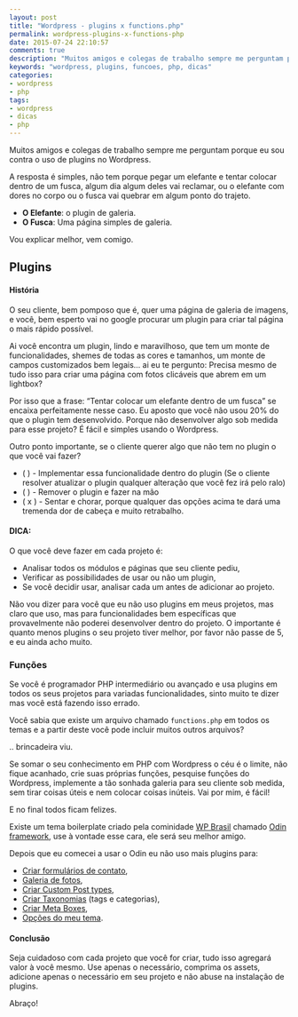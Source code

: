 ```yaml
---
layout: post
title: "Wordpress - plugins x functions.php"
permalink: wordpress-plugins-x-functions-php
date: 2015-07-24 22:10:57
comments: true
description: "Muitos amigos e colegas de trabalho sempre me perguntam porque eu sou contra o uso de plugins no Wordpress."
keywords: "wordpress, plugins, funcoes, php, dicas"
categories:
- wordpress
- php
tags:
- wordpress
- dicas
- php
---
```


Muitos amigos e colegas de trabalho sempre me perguntam porque eu sou contra o uso de plugins no Wordpress.

A resposta é simples, não tem porque pegar um elefante e tentar colocar dentro de um fusca, algum dia algum deles vai reclamar, ou o elefante com dores no corpo ou o fusca vai quebrar em algum ponto do trajeto.

 - **O Elefante**: o plugin de galeria.
 - **O Fusca**: Uma página simples de galeria.

Vou explicar melhor, vem comigo.

## Plugins

#### História

O seu cliente, bem pomposo que é, quer uma página de galeria de imagens, e você, bem esperto vai no google procurar um plugin para criar tal página o mais rápido possível.

Ai você encontra um plugin, lindo e maravilhoso, que tem um monte de funcionalidades, shemes de todas as cores e tamanhos, um monte de campos customizados bem legais… ai eu te pergunto: Precisa mesmo de tudo isso para criar uma página com fotos clicáveis que abrem em um lightbox?

Por isso que a frase: “Tentar colocar um elefante dentro de um fusca” se encaixa perfeitamente nesse caso. Eu aposto que você não usou 20% do que o plugin tem desenvolvido. Porque não desenvolver algo sob medida para esse projeto? É fácil e simples usando o Wordpress.

Outro ponto importante, se o cliente querer algo que não tem no plugin o que você vai fazer?

  - (   ) - Implementar essa funcionalidade dentro do plugin (Se o cliente resolver atualizar o plugin qualquer alteração que você fez irá pelo ralo)
  - (   ) - Remover o plugin e fazer na mão
  - ( x ) - Sentar e chorar, porque qualquer das opções acima te dará uma tremenda dor de cabeça e muito retrabalho.

#### DICA:


O que você deve fazer em cada projeto é:

 - Analisar todos os módulos e páginas que seu cliente pediu,
 - Verificar as possibilidades de usar ou não um plugin,
 - Se você decidir usar, analisar cada um antes de adicionar ao projeto.

Não vou dizer para você que eu não uso plugins em meus projetos, mas claro que uso, mas para funcionalidades bem específicas que provavelmente não poderei desenvolver dentro do projeto.
O importante é quanto menos plugins o seu projeto tiver melhor, por favor não passe de 5, e eu ainda acho muito.

### Funções

Se você é programador PHP intermediário ou avançado e usa plugins em todos os seus projetos para variadas funcionalidades, sinto muito te dizer mas você está fazendo isso errado.

Você sabia que existe um arquivo chamado `functions.php` em todos os temas e a partir deste você pode incluir muitos outros arquivos?

.. brincadeira viu.

Se somar o seu conhecimento em PHP com Wordpress o céu é o limite, não fique acanhado, crie suas próprias funções, pesquise funções do Wordpress, implemente a tão sonhada galeria para seu cliente sob medida, sem tirar coisas úteis e nem colocar coisas inúteis. Vai por mim, é fácil!

E no final todos ficam felizes.

Existe um tema boilerplate criado pela cominidade [WP Brasil](https://github.com/wpbrasil) chamado [Odin framework](http://wpod.in/), use à vontade esse cara, ele será seu melhor amigo.

Depois que eu comecei a usar o Odin eu não uso mais plugins para:

 - [Criar formulários de contato](/criando-formulario-de-contato-para-wordpress-com-odin-framework),
 - [Galeria de fotos](https://github.com/wpbrasil/odin/wiki/Classe-Odin_Metabox#image_plupload),
 - [Criar Custom Post types](https://github.com/wpbrasil/odin/wiki/Classe-Odin_Post_Type),
 - [Criar Taxonomias](https://github.com/wpbrasil/odin/wiki/Classe-Odin_Taxonomy) (tags e categorias),
 - [Criar Meta Boxes](https://github.com/wpbrasil/odin/wiki/Classe-Odin_Metabox),
 - [Opções do meu tema](https://github.com/wpbrasil/odin/wiki/Classe-Odin_Theme_Options).


#### Conclusão

Seja cuidadoso com cada projeto que você for criar, tudo isso agregará valor à você mesmo. Use apenas o necessário, comprima os assets, adicione apenas o necessário em seu projeto e não abuse na instalação de plugins.

Abraço!
